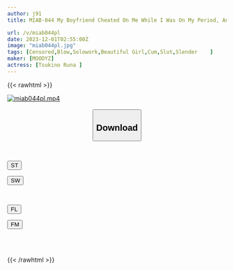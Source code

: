 ```yaml
---
author: j91
title: MIAB-044 My Boyfriend Cheated On Me While I Was On My Period, And I Got Furious. 15 Jealous Blowjobs And Cum Swallowing! I'll Give You Plenty Of Time For A Week, Luna Tsukino.

url: /v/miab044pl
date: 2023-12-01T02:55:00Z
image: "miab044pl.jpg"
tags: [Censored,Blow,Solowork,Beautiful Girl,Cum,Slut,Slender	 ]
maker: [MOODYZ]
actress: [Tsukino Runa ]
---
```



{{< rawhtml >}}

<div class="video" data-videoid="KLYPD7yzloc0kol">
    <a href="javascript:;">
        <img src="/v/miab044pl/miab044pl.jpg" width="WIDTH" height="HEIGHT" alt="miab044pl.mp4" loading="lazy">
    </a>
</div>

<script type="text/javascript" src="https://j91.asia/asset/on-demand-st.js"></script>

<br>
  <link rel="stylesheet" href="https://j91.asia/asset/bs5.css">
  
  <center>
  <button class="btn btn-primary" type="button" data-bs-toggle="collapse" data-bs-target=".multi-collapse" aria-expanded="false" aria-controls="multiCollapseExample1 multiCollapseExample2"><h2>Download</h2></button></center>
</p>
<div class="row">
  <div class="col">
    <div class="collapse multi-collapse" id="multiCollapseExample1">
      <div class="card card-body">
	      	      <br>
<div class="buttons">  
<p><a href="https://streamtape.to/v/KLYPD7yzloc0kol" target="_blank"><button class="btn-hover color-3"><i class="fa fa-download"></i> ST</button></a></p>
<p><a href="https://flaswish.com/kabuodac3bc6" target="_blank"><button class="btn-hover color-2"><i class="fa fa-download"></i> SW</button></a></p></div>
    </div>
  </div>
</div>
  <div class="col">
    <div class="collapse multi-collapse" id="multiCollapseExample2">
      <div class="card card-body">
	      <br>
<div class="buttons">
<p><a href="javascript:;" target="_blank"><button class="btn-hover color-9"><i class="fa fa-download"></i> FL</button></a></p>
<p><a href="javascript:;" target="_blank"><button class="btn-hover color-8"><i class="fa fa-download"></i> FM</button></a></p></div>
<br><br>
      </div>
    </div>
  </div>
</div>

{{< /rawhtml >}}